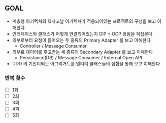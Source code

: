 ## GOAL
- 계층형 아키텍쳐와 헥사고날 아키텍쳐가 적용되어있는 프로젝트의 구성을 보고 이해한다
- 인터페이스와 클래스가 어떻게 연결되어있는지 DIP + OCP 장점을 직접본다
- 외부로부터 요청이 들어오는 두 종류의 Primary Adapter 를 보고 이해한다
    - Controller / Message Consumer
- 외부로 데이터를 주고받는 세 종류의 Secondary Adapter 를 보고 이해한다
    - Persistance(DB) / Message Consumer / External Open API
- DDD 의 기반이되는 어그리거트를 엔티티 클래스들의 집합을 통해 보고 이해한다

### 반복 횟수
- [ ] 1회
- [ ] 2회
- [ ] 3회
- [ ] 4회
- [ ] 5회
